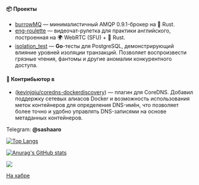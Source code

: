 #### 📦 Проекты

- [burrowMQ](https://github.com/sashaaro/burrowMQ) — минималистичный AMQP 0.9.1-брокер на 🦀 Rust.
- [eng-roulette](https://github.com/sashaaro/eng-roulette) — видеочат-рулетка для практики английского, построенная на 🌍 WebRTC (SFU) + 🦀 Rust.
- [isolation_test](https://github.com/sashaaro/isolation_test) — **Go**-тесты для PostgreSQL, демонстрирующий влияние уровней изоляции транзакций. Позволяет воспроизвести грязные чтения, фантомы и другие аномалии конкурентного доступа.

#### 📡 Контрибьютор в
- ([kevinjqiu/coredns-dockerdiscovery](https://github.com/kevinjqiu/coredns-dockerdiscovery/commits/master/?author=sashaaro)) — плагин для CoreDNS. Добавил поддержку сетевых алиасов Docker и возможность использования меток контейнеров для определения DNS-имён, что позволяет более точно и удобно управлять DNS-записями на основе метаданных контейнеров.


Telegram: **@sashaaro**

[![Top Langs](https://github-readme-stats.vercel.app/api/top-langs/?username=sashaaro&layout=compact)](https://github.com/anuraghazra/github-readme-stats)

[![Anurag's GitHub stats](https://github-readme-stats.vercel.app/api?username=sashaaro&hide=stars,contribs&hide_rank=true)](https://github.com/anuraghazra/github-readme-stats)


![](https://komarev.com/ghpvc/?username=sashaaro&color=green)

[На хабре](https://habr.com/ru/users/sashaaro/)


<!--
**sashaaro/sashaaro** is a ✨ _special_ ✨ repository because its `README.md` (this file) appears on your GitHub profile.

Here are some ideas to get you started:

- 🔭 I’m currently working on ...
- 🌱 I’m currently learning ...
- 👯 I’m looking to collaborate on ...
- 🤔 I’m looking for help with ...
- 💬 Ask me about ...
- 📫 How to reach me: ...
- 😄 Pronouns: ...
- ⚡ Fun fact: ...
-->
